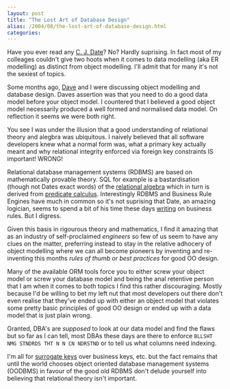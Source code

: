 ```yaml
---
layout: post
title: "The Lost Art of Database Design"
alias: /2004/08/the-lost-art-of-database-design.html
categories:
---
```

Have you ever read any [C. J. Date](http://www.amazon.com/exec/obidos/ASIN/0321197844/qid=1091840202/sr=ka-1/ref=pd_ka_1/104-0267997-9716779)? No? Hardly suprising. In fact most of my colleages couldn't give two hoots when it comes to data modelling (aka ER modelling) as distinct from object modelling. I'll admit that for many it's not the sexiest of topics.

Some months ago, [Dave](http://www.redhillconsulting.com.au/blogs/david) and I were discussing object modelling and database design. Daves assertion was that you need to do a good data model before your object model. I countered that I believed a good object model necessarily produced a well formed and normalised data model. On reflection it seems we were both right.

You see I was under the illusion that a good understanding of relational theory and alegbra was ubiquitous. I naively believed that all software developers knew what a normal form was, what a primary key actually meant and why relational integrity enforced via foreign key constraints IS important! WRONG!

Relational database management systems (RDBMS) are based on mathematically provable theory. SQL for example is a bastardisation (though not Dates exact words) of the [relational algebra](http://www.fact-index.com/r/re/relational_algebra.html) which in turn is derived from [predicate calculus](http://www.math.psu.edu/simpson/papers/philmath/node6.html). Interestingly RDBMS and Business Rule Engines have much in common so it's not suprising that Date, an amazing logician,  seems to spend a bit of his time these days [writing](http://www.brcommunity.com/index.php) on business rules. But I digress.

Given this basis in rigourous theory and mathematics, I find it amazing that as an industry of self-proclaimed _engineers_ so few of us seem to have any clues on the matter, preferring instead to stay in the relative adhocery of object modelling where we can all become pioneers by inventing and re-inventing this months _rules of thumb_ or _best practices_ for good OO design.

Many of the available ORM tools force you to either screw your object model or screw your database model and being the anal retentive person that I am when it comes to both topics I find this rather discouraging. Mostly because I'd be willing to bet my left nut that most developers out there don't even realise that they've ended up with either an object model that violates some pretty basic principles of good OO design or ended up with a data model that is just plain wrong.

Granted, DBA's are _supposed_ to look at our data model and find the flaws but so far as I can tell, most DBAs these days are there to enforce `BLLSHT NMG STNDRDS THT N N CN NDRSTND` or to tell us what columns need indexing.

I'm all for [surrogate keys](http://www.bcarter.com/intsurr1.htm) over business keys, etc.  but the fact remains that until the world chooses object oriented database management systems (OODBMS) in favour of the good old RDBMS don't delude yourself into believing that relational theory isn't important.

